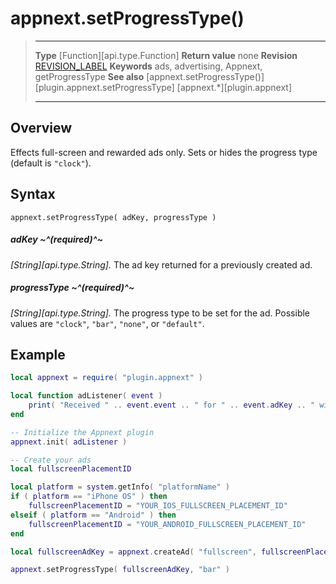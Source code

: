 # appnext.setProgressType()

> --------------------- ------------------------------------------------------------------------------------------
> __Type__              [Function][api.type.Function]
> __Return value__      none
> __Revision__          [REVISION_LABEL](REVISION_URL)
> __Keywords__          ads, advertising, Appnext, getProgressType
> __See also__          [appnext.setProgressType()][plugin.appnext.setProgressType]
>						[appnext.*][plugin.appnext]
> --------------------- ------------------------------------------------------------------------------------------


## Overview

Effects full-screen and rewarded ads only. Sets or hides the progress type <nobr>(default is `"clock"`)</nobr>.


## Syntax

	appnext.setProgressType( adKey, progressType )

##### adKey ~^(required)^~
_[String][api.type.String]._ The ad key returned for a previously created ad.

##### progressType ~^(required)^~
_[String][api.type.String]._ The progress type to be set for the ad. Possible values are `"clock"`, `"bar"`, `"none"`, or `"default"`.


## Example

``````lua
local appnext = require( "plugin.appnext" )

local function adListener( event )
	print( "Received " .. event.event .. " for " .. event.adKey .. " with message: " .. event.message )
end

-- Initialize the Appnext plugin
appnext.init( adListener )

-- Create your ads
local fullscreenPlacementID

local platform = system.getInfo( "platformName" )
if ( platform == "iPhone OS" ) then
    fullscreenPlacementID = "YOUR_IOS_FULLSCREEN_PLACEMENT_ID"
elseif ( platform == "Android" ) then
    fullscreenPlacementID = "YOUR_ANDROID_FULLSCREEN_PLACEMENT_ID"
end

local fullscreenAdKey = appnext.createAd( "fullscreen", fullscreenPlacementID )

appnext.setProgressType( fullscreenAdKey, "bar" )
``````
